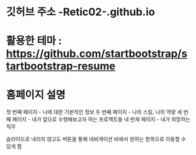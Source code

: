 # 깃허브 주소 -Retic02-.github.io

# 활용한 테마 : https://github.com/startbootstrap/startbootstrap-resume

# 홈페이지 설명 
첫 번째 페이지 - 나에 대한 기본적인 정보
두 번째 페이지 - 나의 스킬, 나의 역량
세 번째 페이지 - 내가 앞으로 수행해보고자 하는 프로젝트들
네 번재 페이지 - 내가 희망하는 직무

슬라이드로 내리지 않고도 버튼을 통해 네비게이션 바에서 원하는 항목으로 이동할 수 있게 함
